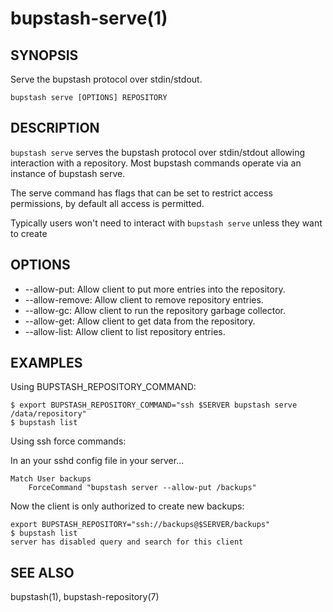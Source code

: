 bupstash-serve(1) 
================

## SYNOPSIS

Serve the bupstash protocol over stdin/stdout.

`bupstash serve [OPTIONS] REPOSITORY`

## DESCRIPTION

`bupstash serve` serves the bupstash protocol over stdin/stdout allowing
interaction with a repository. Most bupstash commands operate via an instance of bupstash serve.

The serve command has flags that can be set to restrict access permissions, by default
all access is permitted.

Typically users won't need to interact with `bupstash serve` unless they want
to create

## OPTIONS

* --allow-put:
  Allow client to put more entries into the repository.
* --allow-remove:
  Allow client to remove repository entries.
* --allow-gc:
  Allow client to run the repository garbage collector.
* --allow-get:
  Allow client to get data from the repository.
* --allow-list:
  Allow client to list repository entries.


## EXAMPLES

Using BUPSTASH_REPOSITORY_COMMAND:

```
$ export BUPSTASH_REPOSITORY_COMMAND="ssh $SERVER bupstash serve /data/repository"
$ bupstash list
```

Using ssh force commands:

In an your sshd config file in your server...
```
Match User backups
    ForceCommand "bupstash server --allow-put /backups"
```

Now the client is only authorized to create new backups:
```
export BUPSTASH_REPOSITORY="ssh://backups@$SERVER/backups"
$ bupstash list
server has disabled query and search for this client
```


## SEE ALSO

bupstash(1), bupstash-repository(7)

